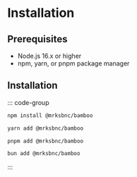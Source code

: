<!-- cspell:disable -->

# Installation

## Prerequisites

- Node.js 16.x or higher
- npm, yarn, or pnpm package manager

## Installation

::: code-group

```bash [npm]
npm install @mrksbnc/bamboo
```

```bash [yarn]
yarn add @mrksbnc/bamboo
```

```bash [pnpm]
pnpm add @mrksbnc/bamboo
```

```bash [bun]
bun add @mrksbnc/bamboo
```

:::
